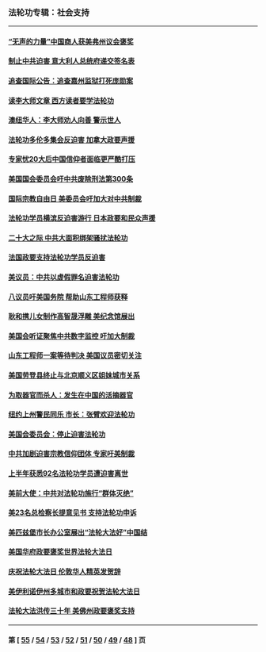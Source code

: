 ### 法轮功专辑：社会支持
---
#### [“无声的力量”中国商人获美弗州议会褒奖](../../pages/nf4386/n13941208.md?03280430) 
#### [制止中共迫害 意大利人总统府递交签名表](../../pages/nf4386/n13933726.md?03280430) 
#### [追查国际公告：追查嘉州监狱打死庞勋案](../../pages/nf4386/n13933461.md?03280430) 
#### [读李大师文章 西方读者要学法轮功](../../pages/nf4386/n13925142.md?03280430) 
#### [澳纽华人：李大师劝人向善 警示世人](../../pages/nf4386/n13924146.md?03280430) 
#### [法轮功多伦多集会反迫害 加拿大政要声援](../../pages/nf4386/n13881303.md?03280430) 
#### [专家忧20大后中国信仰者面临更严酷打压](../../pages/nf4386/n13874993.md?03280430) 
#### [美国国会委员会吁中共废除刑法第300条](../../pages/nf4386/n13868121.md?03280430) 
#### [国际宗教自由日 美委员会吁加大对中共制裁](../../pages/nf4386/n13855021.md?03280430) 
#### [法轮功学员横滨反迫害游行 日本政要和民众声援](../../pages/nf4386/n13847132.md?03280430) 
#### [二十大之际 中共大面积绑架骚扰法轮功](../../pages/nf4386/n13846381.md?03280430) 
#### [法国政要支持法轮功学员反迫害](../../pages/nf4386/n13841970.md?03280430) 
#### [美议员：中共以虚假罪名迫害法轮功](../../pages/nf4386/n13841083.md?03280430) 
#### [八议员吁美国务院 帮助山东工程师获释](../../pages/nf4386/n13836379.md?03280430) 
#### [耿和携儿女制作高智晟浮雕 美纪念馆展出](../../pages/nf4386/n13829624.md?03280430) 
#### [美国会听证聚焦中共数字监控 吁加大制裁](../../pages/nf4386/n13825083.md?03280430) 
#### [山东工程师一案等待判决 美国议员密切关注](../../pages/nf4386/n13815065.md?03280430) 
#### [美国劳登县终止与北京顺义区姐妹城市关系](../../pages/nf4386/n13811030.md?03280430) 
#### [为取器官而杀人：发生在中国的活摘器官](../../pages/nf4386/n13794731.md?03280430) 
#### [纽约上州警民同乐 市长：张臂欢迎法轮功](../../pages/nf4386/n13794375.md?03280430) 
#### [美国会委员会：停止迫害法轮功](../../pages/nf4386/n13788164.md?03280430) 
#### [中共加剧迫害宗教信仰团体 专家吁美制裁](../../pages/nf4386/n13780252.md?03280430) 
#### [上半年获悉92名法轮功学员遭迫害离世](../../pages/nf4386/n13772701.md?03280430) 
#### [美前大使：中共对法轮功施行“群体灭绝”](../../pages/nf4386/n13771705.md?03280430) 
#### [美23名总检察长提意见书 支持法轮功申诉](../../pages/nf4386/n13766596.md?03280430) 
#### [美匹兹堡市长办公室展出“法轮大法好”中国结](../../pages/nf4386/n13749721.md?03280430) 
#### [美国华府政要褒奖世界法轮大法日](../../pages/nf4386/n13743770.md?03280430) 
#### [庆祝法轮大法日 伦敦华人精英发贺辞](../../pages/nf4386/n13741593.md?03280430) 
#### [美伊利诺伊州多城市和政要祝贺法轮大法日](../../pages/nf4386/n13737149.md?03280430) 
#### [法轮大法洪传三十年 美佛州政要褒奖支持](../../pages/nf4386/n13737103.md?03280430) 

---
#### 第 [ [55](./55.md?03280430) / [54](./54.md?03280430) / [53](./53.md?03280430) / [52](./52.md?03280430) / [51](./51.md?03280430) / [50](./50.md?03280430) / [49](./49.md?03280430) / [48](./48.md?03280430) ] 页
